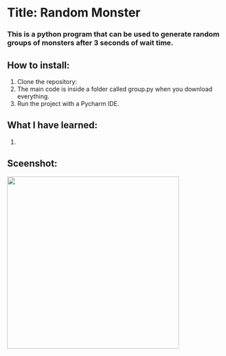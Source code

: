 # Title: Random Monster 
### This is a python program that can be used to generate random groups of monsters after 3 seconds of wait time.

## How to install:
1. Clone the repository: 
2. The main code is inside a folder called group.py when you download everything.
3. Run the project with a Pycharm IDE.

## What I have learned: 
1. 

## Sceenshot:
<img src= "Capture.PNG" width="400">
